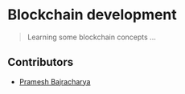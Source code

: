 # Blockchain development

> Learning some blockchain concepts ...

## Contributors 

- [Pramesh Bajracharya](http://bajracharya.me)
 
